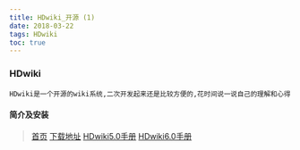 ```yaml
---
title: HDwiki_开源 (1)
date: 2018-03-22
tags: HDwiki
toc: true
---
```


### HDwiki
    HDwiki是一个开源的wiki系统,二次开发起来还是比较方便的,花时间说一说自己的理解和心得

<!-- more -->

#### 简介及安装
> [首页](http://kaiyuan.hoodong.com/)
> [下载地址](http://kaiyuan.hoodong.com/download/)
> [HDwiki5.0手册](http://p81zhzz1k.bkt.clouddn.com/MySQL5.1.chm)
> [HDwiki6.0手册](http://p81zhzz1k.bkt.clouddn.com/HDWiki6.0.chm)
